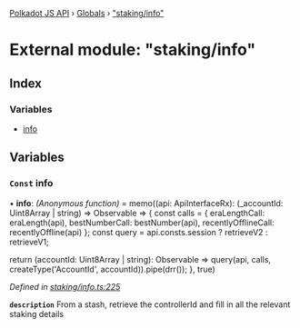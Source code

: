 [Polkadot JS API](../README.md) › [Globals](../globals.md) › ["staking/info"](_staking_info_.md)

# External module: "staking/info"

## Index

### Variables

* [info](_staking_info_.md#const-info)

## Variables

### `Const` info

• **info**: *(Anonymous function)* =  memo((api: ApiInterfaceRx): (_accountId: Uint8Array | string) => Observable<DerivedStaking> => {
  const calls = {
    eraLengthCall: eraLength(api),
    bestNumberCall: bestNumber(api),
    recentlyOfflineCall: recentlyOffline(api)
  };
  const query = api.consts.session
    ? retrieveV2
    : retrieveV1;

  return (accountId: Uint8Array | string): Observable<DerivedStaking> =>
    query(api, calls, createType('AccountId', accountId)).pipe(drr());
}, true)

*Defined in [staking/info.ts:225](https://github.com/polkadot-js/api/blob/fcf89d1501/packages/api-derive/src/staking/info.ts#L225)*

**`description`** From a stash, retrieve the controllerId and fill in all the relevant staking details
